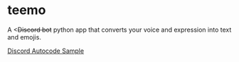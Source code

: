 # teemo
A <~~Discord bot~~ python app that converts your voice and expression into text and emojis. 

[Discord Autocode Sample](https://autocode.com/app/discord/basic-discord-example/)
